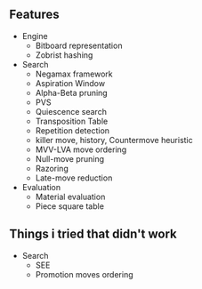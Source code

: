 ## Features
* Engine
  * Bitboard representation
  * Zobrist hashing
* Search
  * Negamax framework
  * Aspiration Window
  * Alpha-Beta pruning
  * PVS
  * Quiescence search
  * Transposition Table
  * Repetition detection
  * killer move, history, Countermove heuristic
  * MVV-LVA move ordering
  * Null-move pruning
  * Razoring
  * Late-move reduction
* Evaluation
  * Material evaluation
  * Piece square table



## Things i tried that didn't work
* Search
  * SEE
  * Promotion moves ordering
